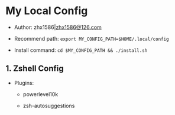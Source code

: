 # My Local Config

- Author: zhx1586|zhx1586@126.com

- Recommend path: `export MY_CONFIG_PATH=$HOME/.local/config`

- Install command: `cd $MY_CONFIG_PATH && ./install.sh`

## 1. Zshell Config

- Plugins:

    - powerlevel10k

    - zsh-autosuggestions
